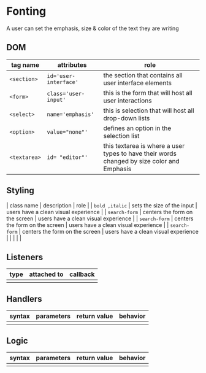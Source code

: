 # Fonting

A user can set the emphasis, size & color of the text they are writing

## DOM

| tag name | attributes | role |
| --- | --- | --- |
|`<section>`|`id='user-interface'`|the section that contains all user interface elements|
| `<form>` | `class='user-input'` | this is the form that will host all user interactions |
| `<select>` | `name='emphasis'` | this is selection that will host all drop-down lists |
| `<option>` | `value="none"'` | defines an option in the selection list |
| `<textarea>` | `id= "editor"'` | this textarea is where a user types to have their words changed by size color and Emphasis  |

## Styling

| class name | description | role |
| `bold ,italic` | sets the size of the input    | users have a clean visual experience |
| `search-form` | centers the form on the screen | users have a clean visual experience |
| `search-form` | centers the form on the screen | users have a clean visual experience |
| `search-form` | centers the form on the screen | users have a clean visual experience |
| | | |

## Listeners

| type | attached to | callback |
| --- | --- | --- |
| | | |

## Handlers

| syntax | parameters | return value | behavior |
| --- | --- | --- | --- |
| | | | |

## Logic

| syntax | parameters | return value | behavior |
| --- | --- | --- | --- |
| | | | |

